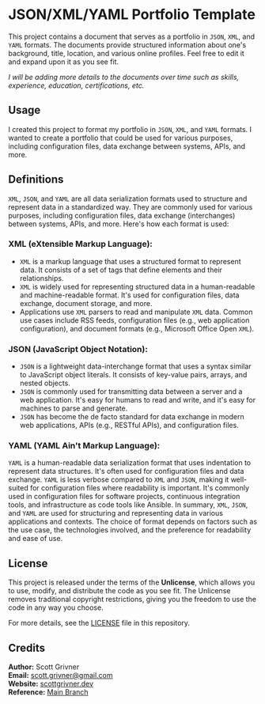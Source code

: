 # JSON/XML/YAML Portfolio Template
This project contains a document that serves as a portfolio in `JSON`, `XML`, and `YAML` formats. The documents provide structured information about one's background, title, location, and various online profiles. Feel free to edit it and expand upon it as you see fit. 

*I will be adding more details to the documents over time such as skills, experience, education, certifications, etc.*

## Usage
I created this project to format my portfolio in `JSON`, `XML`, and `YAML` formats. I wanted to create a portfolio that could be used for various purposes, including configuration files, data exchange between systems, APIs, and more. 

## Definitions
`XML`, `JSON`, and `YAML` are all data serialization formats used to structure and represent data in a standardized way. They are commonly used for various purposes, including configuration files, data exchange (interchanges) between systems, APIs, and more. Here's how each format is used:

### XML (eXtensible Markup Language):
- `XML` is a markup language that uses a structured format to represent data. It consists of a set of tags that define elements and their relationships.
- `XML` is widely used for representing structured data in a human-readable and machine-readable format. It's used for configuration files, data exchange, document storage, and more.
- Applications use `XML` parsers to read and manipulate `XML` data. Common use cases include RSS feeds, configuration files (e.g., web application configuration), and document formats (e.g., Microsoft Office Open `XML`).

### JSON (JavaScript Object Notation):
- `JSON` is a lightweight data-interchange format that uses a syntax similar to JavaScript object literals. It consists of key-value pairs, arrays, and nested objects.
- `JSON` is commonly used for transmitting data between a server and a web application. It's easy for humans to read and write, and it's easy for machines to parse and generate.
- `JSON` has become the de facto standard for data exchange in modern web applications, APIs (e.g., RESTful APIs), and configuration files.

### YAML (YAML Ain't Markup Language):
`YAML` is a human-readable data serialization format that uses indentation to represent data structures. It's often used for configuration files and data exchange.
`YAML` is less verbose compared to `XML` and `JSON`, making it well-suited for configuration files where readability is important.
It's commonly used in configuration files for software projects, continuous integration tools, and infrastructure as code tools like Ansible.
In summary, `XML`, `JSON`, and `YAML` are used for structuring and representing data in various applications and contexts. The choice of format depends on factors such as the use case, the technologies involved, and the preference for readability and ease of use.

## License
This project is released under the terms of the **Unlicense**, which allows you to use, modify, and distribute the code as you see fit. The Unlicense removes traditional copyright restrictions, giving you the freedom to use the code in any way you choose.

For more details, see the [LICENSE](LICENSE) file in this repository.

## Credits
**Author:** Scott Grivner <br>
**Email:** scott.grivner@gmail.com <br>
**Website:** [scottgrivner.dev](https://www.scottgriv.dev) <br>
**Reference:** [Main Branch](https://github.com/scottgriv/json-xml-yaml-based_portfolio) <br>

